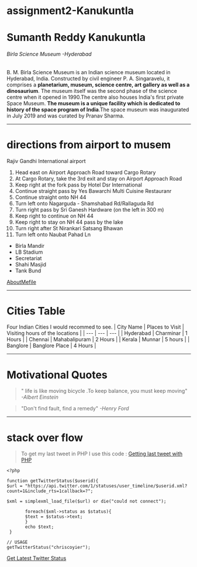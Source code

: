 # assignment2-Kanukuntla
# Sumanth Reddy Kanukuntla
###### Birla Science Museum -Hyderabad
B. M. Birla Science Museum is an Indian science museum located in Hyderabad, India. Constructed by civil engineer P. A. Singaravelu, it comprises a **planetarium, museum, science centre, art gallery as well as a dinosaurium**. The museum itself was the second phase of the science centre when it opened in 1990.The centre also houses India's first private Space Museum. **The museum is a unique facility which is dedicated to history of the space program of India**.The space museum was inaugurated in July 2019 and was curated by Pranav Sharma.

- - -
# directions from airport to musem
Rajiv Gandhi International airport
1. Head east on Airport Approach Road toward Cargo Rotary
2. At Cargo Rotary, take the 3rd exit and stay on Airport Approach Road
3. 	Keep right at the fork pass by Hotel Dsr International
4. Continue straight pass by Yes Bawarchi Multi Cuisine Restauranr
5. Continue straight onto NH 44
6. Turn left onto Nagarguda - Shamshabad Rd/Rallaguda Rd
7. Turn right pass by Sri Ganesh Hardware (on the left in 300 m)
8. Keep right to continue on NH 44
9. Keep right to stay on NH 44 pass by the lake
10. Turn right after St Nirankari Satsang Bhawan
11. Turn left onto Naubat Pahad Ln

- Birla Mandir
- LB Stadium
- Secretariat
- Shahi Masjid
- Tank Bund

[AboutMefile](AboutMe.md)

- - -
# Cities Table
Four Indian Cities I would recommed to see.
| City Name | Places to Visit | Visiting hours of the locations |
| --- | --- | --- |
| Hyderabad |  Charminar | 1 Hours |
| Chennai | Mahabalipuram | 2 Hours |
| Kerala | Munnar | 5 hours |
| Banglore | Banglore Place | 4 Hours |

- - -
# Motivational Quotes
>  " life is like moving bicycle .To keep balance, you must keep moving" *-Albert Einstein*

> "Don't find fault, find a remedy" *-Henry Ford*

- - - 
# stack over flow 
> To get my last tweet in PHP I use this code :
[Getting last tweet with PHP](https://stackoverflow.com/questions/6416815/getting-last-tweet-with-php)

```
<?php

function getTwitterStatus($userid){
$url = "https://api.twitter.com/1/statuses/user_timeline/$userid.xml?count=1&include_rts=1callback=?";

$xml = simplexml_load_file($url) or die("could not connect");

       foreach($xml->status as $status){
       $text = $status->text;
       }
       echo $text;
 }

// USAGE
getTwitterStatus("chriscoyier");
```
[Get Latest Twitter Status](https://css-tricks.com/snippets/php/get-latest-twitter-status/)
